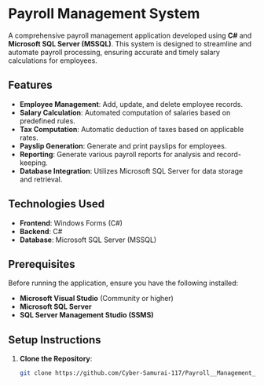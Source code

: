 # Payroll Management System

A comprehensive payroll management application developed using **C#** and **Microsoft SQL Server (MSSQL)**. This system is designed to streamline and automate payroll processing, ensuring accurate and timely salary calculations for employees.

## Features

- **Employee Management**: Add, update, and delete employee records.
- **Salary Calculation**: Automated computation of salaries based on predefined rules.
- **Tax Computation**: Automatic deduction of taxes based on applicable rates.
- **Payslip Generation**: Generate and print payslips for employees.
- **Reporting**: Generate various payroll reports for analysis and record-keeping.
- **Database Integration**: Utilizes Microsoft SQL Server for data storage and retrieval.

## Technologies Used

- **Frontend**: Windows Forms (C#)
- **Backend**: C#
- **Database**: Microsoft SQL Server (MSSQL)

## Prerequisites

Before running the application, ensure you have the following installed:

- **Microsoft Visual Studio** (Community or higher)
- **Microsoft SQL Server**
- **SQL Server Management Studio (SSMS)**

## Setup Instructions

1. **Clone the Repository**:

   ```bash
   git clone https://github.com/Cyber-Samurai-117/Payroll__Management__System.git

